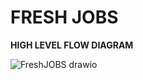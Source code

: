 <h1>FRESH JOBS</h1>


<b>HIGH LEVEL FLOW DIAGRAM</b>


![FreshJOBS drawio](https://github.com/user-attachments/assets/f07d033e-7d84-40b6-be69-41421ca325a3)
